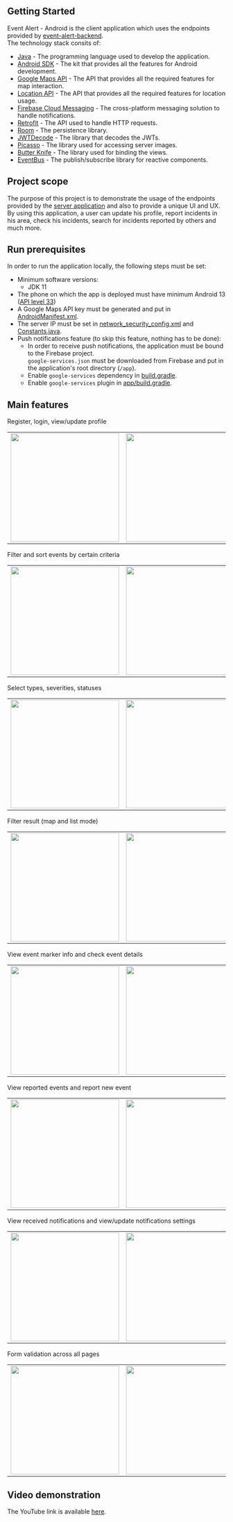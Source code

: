 ## Getting Started
Event Alert - Android is the client application which uses the endpoints provided by [event-alert-backend](https://github.com/adrianscarlatescu/event-alert-backend).<br/>
The technology stack consits of:
* [Java](https://www.oracle.com/java/) - The programming language used to develop the application.
* [Android SDK](https://developer.android.com/about) - The kit that provides all the features for Android development.  
* [Google Maps API](https://developers.google.com/android/reference/com/google/android/gms/maps/package-summary) - The API that provides all the required features for map interaction.
* [Location API](https://developers.google.com/android/reference/com/google/android/gms/location/package-summary) - The API that provides all the required features for location usage.
* [Firebase Cloud Messaging](https://firebase.google.com/docs/cloud-messaging/android/client) - The cross-platform messaging solution to handle notifications.
* [Retrofit](https://square.github.io/retrofit/) - The API used to handle HTTP requests.
* [Room](https://developer.android.com/training/data-storage/room) - The persistence library.
* [JWTDecode](https://github.com/auth0/JWTDecode.Android) - The library that decodes the JWTs.
* [Picasso](https://square.github.io/picasso/) - The library used for accessing server images.
* [Butter Knife](https://jakewharton.github.io/butterknife/) - The library used for binding the views.
* [EventBus](https://github.com/greenrobot/EventBus) - The publish/subscribe library for reactive components.

## Project scope
The purpose of this project is to demonstrate the usage of the endpoints provided by the [server application](https://github.com/adrianscarlatescu/event-alert-backend) and also to provide a unique UI and UX.
By using this application, a user can update his profile, report incidents in his area, check his incidents, search for incidents reported by others and much more.

## Run prerequisites
In order to run the application locally, the following steps must be set:
* Minimum software versions:
  * JDK 11
* The phone on which the app is deployed must have minimum Android 13 ([API level 33](https://developer.android.com/about/versions/13))
* A Google Maps API key must be generated and put in [AndroidManifest.xml](https://github.com/adrianscarlatescu/event-alert-android/blob/master/app/src/main/AndroidManifest.xml#L29).
* The server IP must be set in [network_security_config.xml](https://github.com/adrianscarlatescu/event-alert-android/blob/master/app/src/main/res/xml/network_security_config.xml#L4) and [Constants.java](https://github.com/adrianscarlatescu/event-alert-android/blob/master/app/src/main/java/com/as/eventalertandroid/defaults/Constants.java#L5).
* Push notifications feature (to skip this feature, nothing has to be done):
    * In order to receive push notifications, the application must be bound to the Firebase project.<br/> 
    `google-services.json` must be downloaded from Firebase and put in the application's root directory (`/app`).
    * Enable `google-services` dependency in [build.gradle](https://github.com/adrianscarlatescu/event-alert-android/blob/master/build.gradle#L10).
    * Enable `google-services` plugin in [app/build.gradle](https://github.com/adrianscarlatescu/event-alert-android/blob/master/app/build.gradle#L2).

## Main features
Register, login, view/update profile
<table>
 <tr>
  <td><img src="app/readme/capture_auth_login.jpg" width="250"></td>
  <td><img src="app/readme/capture_auth_register.jpg" width="250"></td>
  <td><img src="app/readme/capture_profile.jpg" width="250"></td>
 </tr>
</table>

Filter and sort events by certain criteria
<table>
 <tr>
  <td><img src="app/readme/capture_filter.jpg" width="250"></td>
  <td><img src="app/readme/capture_order.jpg" width="250"></td>
 </tr>
</table>

Select types, severities, statuses
<table>
 <tr>
  <td><img src="app/readme/capture_select_types.jpg" width="250"></td>
  <td><img src="app/readme/capture_select_severities.jpg" width="250"></td>
  <td><img src="app/readme/capture_select_statuses.jpg" width="250"></td>
 </tr>
</table>

Filter result (map and list mode)
<table>
 <tr>
  <td><img src="app/readme/capture_map.jpg" width="250"></td>
  <td><img src="app/readme/capture_list.jpg" width="250"></td>
 </tr>
</table>

View event marker info and check event details
<table>
 <tr>
  <td><img src="app/readme/capture_map_marker.jpg" width="250"></td>
  <td><img src="app/readme/capture_event_details.jpg" width="250"></td>
 </tr>
</table>

View reported events and report new event
<table>
 <tr>
  <td><img src="app/readme/capture_reporter.jpg" width="250"></td>
  <td><img src="app/readme/capture_report_new_event.jpg" width="250"></td>
 </tr>
</table>

View received notifications and view/update notifications settings
<table>
 <tr>
  <td><img src="app/readme/capture_notifications.jpg" width="250"></td>
  <td><img src="app/readme/capture_notifications_settings.jpg" width="250"></td>
 </tr>
</table>

Form validation across all pages
<table>
 <tr>
  <td><img src="app/readme/capture_validation_filter.jpg" width="250"></td>
  <td><img src="app/readme/capture_validation_report_new_event.jpg" width="250"></td>
  <td><img src="app/readme/capture_validation_profile.jpg" width="250"></td>
 </tr>
</table>

## Video demonstration
The YouTube link is available [here](https://youtu.be/3_T6WiUVcPc).
